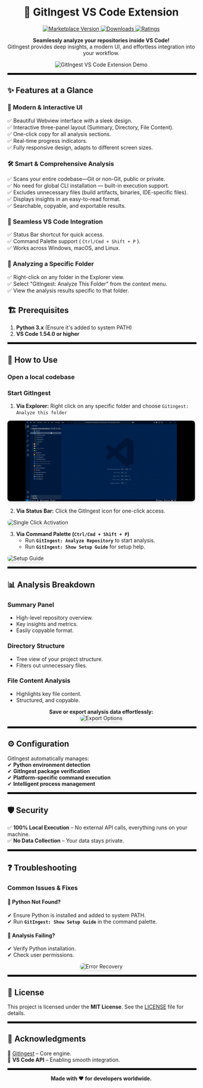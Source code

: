 <h1 align="center">🚀 GitIngest VS Code Extension</h1>

<p align="center">
  <a href="https://marketplace.visualstudio.com/items?itemName=iamshreydxv.gitingest">
    <img src="https://img.shields.io/visual-studio-marketplace/v/iamshreydxv.gitingest" alt="Marketplace Version"/>
  </a>
  <a href="https://img.shields.io/visual-studio-marketplace/d/iamshreydxv.gitingest?cacheSeconds=3600">
    <img src="https://img.shields.io/visual-studio-marketplace/d/iamshreydxv.gitingest?cacheSeconds=3600" alt="Downloads"/>
  </a>
  <a href="https://marketplace.visualstudio.com/items?itemName=iamshreydxv.gitingest">
    <img src="https://img.shields.io/visual-studio-marketplace/r/iamshreydxv.gitingest" alt="Ratings"/>
  </a>
</p>

<p align="center">
  <strong>Seamlessly analyze your repositories inside VS Code!</strong>  
  <br>GitIngest provides deep insights, a modern UI, and effortless integration into your workflow.
</p>

<p align="center">
  <img src="./assets/MainFunctioning.gif" alt="GitIngest VS Code Extension Demo">
</p>

<hr style="border: 2px solid black; width: 100%; " />

## ✨ Features at a Glance

### 🎯 **Modern & Interactive UI**

✅ Beautiful Webview interface with a sleek design.  
✅ Interactive three-panel layout (Summary, Directory, File Content).  
✅ One-click copy for all analysis sections.  
✅ Real-time progress indicators.  
✅ Fully responsive design, adapts to different screen sizes.

### 🛠 **Smart & Comprehensive Analysis**

✅ Scans your entire codebase—Git or non-Git, public or private.  
✅ No need for global CLI installation — built-in execution support.  
✅ Excludes unnecessary files (build artifacts, binaries, IDE-specific files).  
✅ Displays insights in an easy-to-read format.  
✅ Searchable, copyable, and exportable results.

### 🔄 **Seamless VS Code Integration**

✅ Status Bar shortcut for quick access.  
✅ Command Palette support ( `Ctrl/Cmd + Shift + P` ).  
✅ Works across Windows, macOS, and Linux.

### 📁 Analyzing a Specific Folder

✅ Right-click on any folder in the Explorer view.  
✅ Select "GitIngest: Analyze This Folder" from the context menu.  
✅ View the analysis results specific to that folder.

## 🏗️ Prerequisites

1. **Python 3.x** (Ensure it's added to system PATH)
2. **VS Code 1.54.0 or higher**

<hr style="border: 2px solid black; width: 100%; " />

## 🚀 How to Use

### Open a local codebase

### Start GitIngest

1. **Via Explorer:** Right click on any specific folder and choose `Gitingest: Analyze this folder`

<img src="./assets/Context-Menu.gif" alt="Context Click Activation" style="border-radius: 8px; box-shadow: 0 4px 8px rgba(0, 0, 0, 0.1); "><br>

2. **Via Status Bar:** Click the GitIngest icon for one-click access.

<img src="./assets/SingleClickOn.gif" alt="Single Click Activation" style="border-radius: 8px; box-shadow: 0 4px 8px rgba(0, 0, 0, 0.1); "><br>

3. **Via Command Palette (`Ctrl/Cmd + Shift + P`)**
    - Run **`GitIngest: Analyze Repository`** to start analysis.
    - Run **`GitIngest: Show Setup Guide`** for setup help.

<img src="./assets/SetupGuide.gif" alt="Setup Guide" style="border-radius: 8px; box-shadow: 0 4px 8px rgba(0, 0, 0, 0.1); ">

<hr style="border: 2px solid black; width: 100%; " />

## 📊 Analysis Breakdown

### **Summary Panel**

- High-level repository overview.
- Key insights and metrics.
- Easily copyable format.

### **Directory Structure**

- Tree view of your project structure.
- Filters out unnecessary files.

### **File Content Analysis**

- Highlights key file content.
- Structured, and copyable.

<p align="center">
  <strong>Save or export analysis data effortlessly:</strong><br>
  <img src="./assets/MultipleOptions.webp" alt="Export Options" style="border-radius: 8px; box-shadow: 0 4px 8px rgba(0, 0, 0, 0.1); ">
</p>

<hr style="border: 2px solid black; width: 100%; " />

## ⚙️ Configuration

GitIngest automatically manages:  
✔ **Python environment detection**  
✔ **GitIngest package verification**  
✔ **Platform-specific command execution**  
✔ **Intelligent process management**

<hr style="border: 2px solid black; width: 100%; " />

## 🛡️ Security

✅ **100% Local Execution** – No external API calls, everything runs on your machine.  
✅ **No Data Collection** – Your data stays private.

<hr style="border: 2px solid black; width: 100%; " />

## ❓ Troubleshooting

### **Common Issues & Fixes**

#### 🚧 **Python Not Found?**

✔ Ensure Python is installed and added to system PATH.  
✔ Run **`GitIngest: Show Setup Guide`** in the command palette.

#### 🚧 **Analysis Failing?**

✔ Verify Python installation.  
✔ Check user permissions.

<p align="center">
  <img src="./assets/ErrorRecovery.gif" alt="Error Recovery" style="border-radius: 8px; box-shadow: 0 4px 8px rgba(0, 0, 0, 0.1); ">
</p>

<hr style="border: 2px solid black; width: 100%; " />

## 📜 License

This project is licensed under the **MIT License**. See the [LICENSE](LICENSE) file for details.

<hr style="border: 2px solid black; width: 100%; " />

## 🙌 Acknowledgments

💙 [GitIngest](https://github.com/cyclotruc/gitingest) – Core engine.  
💙 **VS Code API** – Enabling smooth integration.

<hr style="border: 2px solid black; width: 100%; " />

<p align="center">
  <strong>Made with ❤️ for developers worldwide.</strong>
</p>
